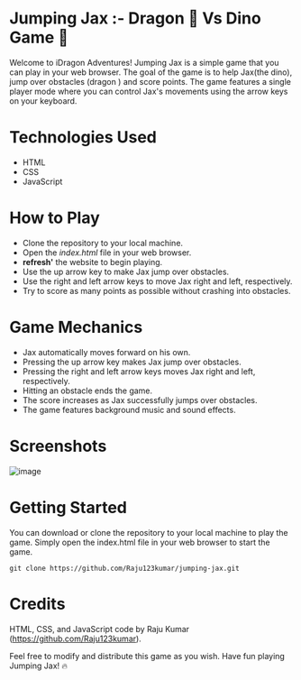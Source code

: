 # Jumping Jax :- Dragon 🐉 Vs Dino Game 🦖

Welcome to iDragon Adventures! Jumping Jax is a simple game that you can play in your web browser. The goal of the game is to help Jax(the dino), jump over obstacles (dragon ) and score points. The game features a single player mode where you can control Jax's movements using the arrow keys on your keyboard.

# Technologies Used
- HTML
- CSS
- JavaScript

# How to Play

- Clone the repository to your local machine.
- Open the <i>index.html</i> file in your web browser.
- <b>refresh'</b> the website to begin playing.
- Use the up arrow key to make Jax jump over obstacles.
- Use the right and left arrow keys to move Jax right and left, respectively.
- Try to score as many points as possible without crashing into obstacles.

# Game Mechanics

- Jax automatically moves forward on his own.
- Pressing the up arrow key makes Jax jump over obstacles.
- Pressing the right and left arrow keys moves Jax right and left, respectively.
- Hitting an obstacle ends the game.
- The score increases as Jax successfully jumps over obstacles.
- The game features background music and sound effects.

# Screenshots
![image](https://user-images.githubusercontent.com/79343575/227901335-74b08605-fc34-4eb5-a8e9-f9bbd44f5625.png)


# Getting Started
You can download or clone the repository to your local machine to play the game. 
Simply open the index.html file in your web browser to start the game.

    git clone https://github.com/Raju123kumar/jumping-jax.git

# Credits
HTML, CSS, and JavaScript code by Raju Kumar (https://github.com/Raju123kumar).


<bold>Feel free to modify and distribute this game as you wish. Have fun playing Jumping Jax! 🔥</bold>
